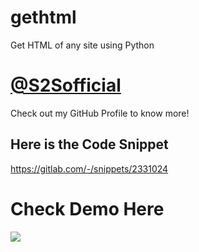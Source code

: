 # gethtml
Get HTML of any site using Python

# [@S2Sofficial](https://GitHub.com/S2Sofficial)
Check out my GitHub Profile to know more!

## Here is the Code Snippet
https://gitlab.com/-/snippets/2331024

# Check Demo Here
[![](https://blog.replit.com/images/logo-dark.png)](https://replit.com/@S2Sofficial/gethtml)
